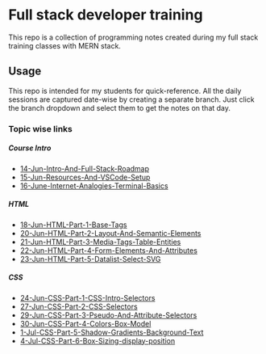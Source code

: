 # Full stack developer training

This repo is a collection of programming notes created during my full stack training classes with MERN stack.

## Usage
This repo is intended for my students for quick-reference. All the daily sessions are captured date-wise by creating a separate branch. Just click the branch dropdown and select them to get the notes on that day.

### Topic wise links

##### Course Intro
- [14-Jun-Intro-And-Full-Stack-Roadmap] 
- [15-Jun-Resources-And-VSCode-Setup]
- [16-June-Internet-Analogies-Terminal-Basics]
##### HTML
- [18-Jun-HTML-Part-1-Base-Tags]
- [20-Jun-HTML-Part-2-Layout-And-Semantic-Elements]
- [21-Jun-HTML-Part-3-Media-Tags-Table-Entities]
- [22-Jun-HTML-Part-4-Form-Elements-And-Attributes]
- [23-Jun-HTML-Part-5-Datalist-Select-SVG]

##### CSS
- [24-Jun-CSS-Part-1-CSS-Intro-Selectors]
- [27-Jun-CSS-Part-2-CSS-Selectors]
- [29-Jun-CSS-Part-3-Pseudo-And-Attribute-Selectors]
- [30-Jun-CSS-Part-4-Colors-Box-Model]
- [1-Jul-CSS-Part-5-Shadow-Gradients-Background-Text]
- [4-Jul-CSS-Part-6-Box-Sizing-display-position]



[//]: #
   [14-Jun-Intro-And-Full-Stack-Roadmap]: <https://github.com/NeetishRaj/uno_batch/tree/14-Jun-Intro-And-Full-Stack-Roadmap>
   [15-Jun-Resources-And-VSCode-Setup]: <https://github.com/NeetishRaj/uno_batch/tree/15-Jun-Resources-And-VSCode-Setup>
   [16-June-Internet-Analogies-Terminal-Basics]: <https://github.com/NeetishRaj/uno_batch/tree/16-June-Internet-Analogies-Terminal-Basics>
   [18-Jun-HTML-Part-1-Base-Tags]: <https://github.com/NeetishRaj/uno_batch/tree/18-Jun-HTML-Part-1-Base-Tags>   
   [20-Jun-HTML-Part-2-Layout-And-Semantic-Elements]:<https://github.com/NeetishRaj/uno_batch/tree/20-Jun-HTML-Part-2-Layout-And-Semantic-Elements>
   [21-Jun-HTML-Part-3-Media-Tags-Table-Entities]:<https://github.com/NeetishRaj/uno_batch/tree/21-Jun-HTML-Part-3-Media-Tags-Table-Entities>
   [22-Jun-HTML-Part-4-Form-Elements-And-Attributes]:<https://github.com/NeetishRaj/uno_batch/tree/22-Jun-HTML-Part-4-Form-Elements-And-Attributes>
   [23-Jun-HTML-Part-5-Datalist-Select-SVG]:<https://github.com/NeetishRaj/uno_batch/tree/23-Jun-HTML-Part-5-Datalist-Select-SVG>
   [24-Jun-CSS-Part-1-CSS-Intro-Selectors]:<https://github.com/NeetishRaj/uno_batch/tree/24-Jun-CSS-Part-1-CSS-Intro-Selectors>
   [27-Jun-CSS-Part-2-CSS-Selectors]:<https://github.com/NeetishRaj/uno_batch/tree/27-Jun-CSS-Part-2-CSS-Selectors>
   [29-Jun-CSS-Part-3-Pseudo-And-Attribute-Selectors]:<https://github.com/NeetishRaj/uno_batch/tree/29-Jun-CSS-Part-3-Pseudo-And-Attribute-Selectors>
   [30-Jun-CSS-Part-4-Colors-Box-Model]:<https://github.com/NeetishRaj/uno_batch/tree/30-Jun-CSS-Part-4-Colors-Box-Model>
   [1-Jul-CSS-Part-5-Shadow-Gradients-Background-Text]:<https://github.com/NeetishRaj/uno_batch/tree/1-Jul-CSS-Part-5-Shadow-Gradients-Background-Text>
   [4-Jul-CSS-Part-6-Box-Sizing-display-position]:<https://github.com/NeetishRaj/uno_batch/tree/4-Jul-CSS-Part-6-Box-Sizing-display-position>

 
